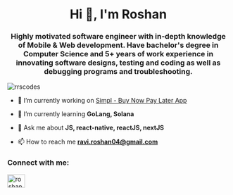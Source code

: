 <h1 align="center">Hi 👋, I'm Roshan</h1>
<h3 align="center">Highly motivated software engineer with in-depth knowledge of Mobile & Web development. Have bachelor's degree in Computer Science and 5+ years of work experience in innovating software designs, testing and coding as well as debugging programs and troubleshooting.</h3>

<p align="left"> <img src="https://komarev.com/ghpvc/?username=rrscodes&label=Profile%20views&color=0e75b6&style=flat" alt="rrscodes" /> </p>

- 🔭 I’m currently working on [Simpl - Buy Now Pay Later App](https://apps.apple.com/in/app/simpl-pay-later/id1053447662)

- 🌱 I’m currently learning **GoLang, Solana**

- 💬 Ask me about **JS, react-native, reactJS, nextJS**

- 📫 How to reach me **ravi.roshan04@gmail.com**

<h3 align="left">Connect with me:</h3>
<p align="left">
<a href="https://linkedin.com/in/roshansingh21" target="blank"><img align="center" src="https://raw.githubusercontent.com/rahuldkjain/github-profile-readme-generator/master/src/images/icons/Social/linked-in-alt.svg" alt="roshansingh21" height="30" width="40" /></a>
</p>
